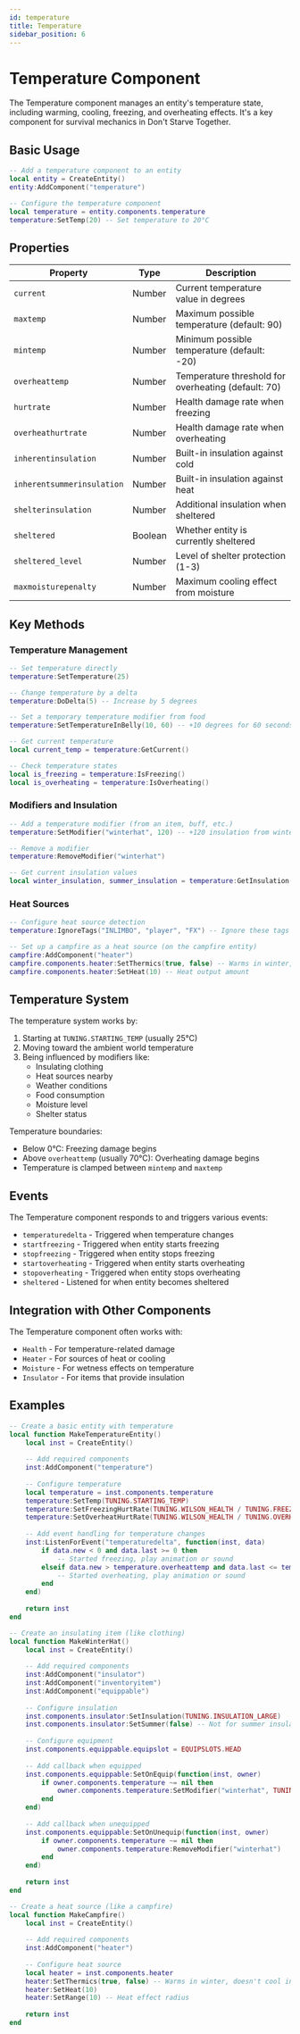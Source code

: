 ```yaml
---
id: temperature
title: Temperature
sidebar_position: 6
---
```


# Temperature Component

The Temperature component manages an entity's temperature state, including warming, cooling, freezing, and overheating effects. It's a key component for survival mechanics in Don't Starve Together.

## Basic Usage

```lua
-- Add a temperature component to an entity
local entity = CreateEntity()
entity:AddComponent("temperature")

-- Configure the temperature component
local temperature = entity.components.temperature
temperature:SetTemp(20) -- Set temperature to 20°C
```

## Properties

| Property | Type | Description |
|----------|------|-------------|
| `current` | Number | Current temperature value in degrees |
| `maxtemp` | Number | Maximum possible temperature (default: 90) |
| `mintemp` | Number | Minimum possible temperature (default: -20) |
| `overheattemp` | Number | Temperature threshold for overheating (default: 70) |
| `hurtrate` | Number | Health damage rate when freezing |
| `overheathurtrate` | Number | Health damage rate when overheating |
| `inherentinsulation` | Number | Built-in insulation against cold |
| `inherentsummerinsulation` | Number | Built-in insulation against heat |
| `shelterinsulation` | Number | Additional insulation when sheltered |
| `sheltered` | Boolean | Whether entity is currently sheltered |
| `sheltered_level` | Number | Level of shelter protection (1-3) |
| `maxmoisturepenalty` | Number | Maximum cooling effect from moisture |

## Key Methods

### Temperature Management

```lua
-- Set temperature directly
temperature:SetTemperature(25)

-- Change temperature by a delta
temperature:DoDelta(5) -- Increase by 5 degrees

-- Set a temporary temperature modifier from food
temperature:SetTemperatureInBelly(10, 60) -- +10 degrees for 60 seconds

-- Get current temperature
local current_temp = temperature:GetCurrent()

-- Check temperature states
local is_freezing = temperature:IsFreezing()
local is_overheating = temperature:IsOverheating()
```

### Modifiers and Insulation

```lua
-- Add a temperature modifier (from an item, buff, etc.)
temperature:SetModifier("winterhat", 120) -- +120 insulation from winter hat

-- Remove a modifier
temperature:RemoveModifier("winterhat")

-- Get current insulation values
local winter_insulation, summer_insulation = temperature:GetInsulation()
```

### Heat Sources

```lua
-- Configure heat source detection
temperature:IgnoreTags("INLIMBO", "player", "FX") -- Ignore these tags when finding heaters

-- Set up a campfire as a heat source (on the campfire entity)
campfire:AddComponent("heater")
campfire.components.heater:SetThermics(true, false) -- Warms in winter, doesn't cool in summer
campfire.components.heater:SetHeat(10) -- Heat output amount
```

## Temperature System

The temperature system works by:

1. Starting at `TUNING.STARTING_TEMP` (usually 25°C)
2. Moving toward the ambient world temperature
3. Being influenced by modifiers like:
   - Insulating clothing
   - Heat sources nearby
   - Weather conditions
   - Food consumption
   - Moisture level
   - Shelter status

Temperature boundaries:
- Below 0°C: Freezing damage begins
- Above `overheattemp` (usually 70°C): Overheating damage begins
- Temperature is clamped between `mintemp` and `maxtemp`

## Events

The Temperature component responds to and triggers various events:

- `temperaturedelta` - Triggered when temperature changes
- `startfreezing` - Triggered when entity starts freezing
- `stopfreezing` - Triggered when entity stops freezing
- `startoverheating` - Triggered when entity starts overheating
- `stopoverheating` - Triggered when entity stops overheating
- `sheltered` - Listened for when entity becomes sheltered

## Integration with Other Components

The Temperature component often works with:

- `Health` - For temperature-related damage
- `Heater` - For sources of heat or cooling
- `Moisture` - For wetness effects on temperature
- `Insulator` - For items that provide insulation

## Examples

```lua
-- Create a basic entity with temperature
local function MakeTemperatureEntity()
    local inst = CreateEntity()
    
    -- Add required components
    inst:AddComponent("temperature")
    
    -- Configure temperature
    local temperature = inst.components.temperature
    temperature:SetTemp(TUNING.STARTING_TEMP)
    temperature:SetFreezingHurtRate(TUNING.WILSON_HEALTH / TUNING.FREEZING_KILL_TIME)
    temperature:SetOverheatHurtRate(TUNING.WILSON_HEALTH / TUNING.OVERHEATING_KILL_TIME)
    
    -- Add event handling for temperature changes
    inst:ListenForEvent("temperaturedelta", function(inst, data)
        if data.new < 0 and data.last >= 0 then
            -- Started freezing, play animation or sound
        elseif data.new > temperature.overheattemp and data.last <= temperature.overheattemp then
            -- Started overheating, play animation or sound
        end
    end)
    
    return inst
end

-- Create an insulating item (like clothing)
local function MakeWinterHat()
    local inst = CreateEntity()
    
    -- Add required components
    inst:AddComponent("insulator")
    inst:AddComponent("inventoryitem")
    inst:AddComponent("equippable")
    
    -- Configure insulation
    inst.components.insulator:SetInsulation(TUNING.INSULATION_LARGE)
    inst.components.insulator:SetSummer(false) -- Not for summer insulation
    
    -- Configure equipment
    inst.components.equippable.equipslot = EQUIPSLOTS.HEAD
    
    -- Add callback when equipped
    inst.components.equippable:SetOnEquip(function(inst, owner)
        if owner.components.temperature ~= nil then
            owner.components.temperature:SetModifier("winterhat", TUNING.INSULATION_LARGE)
        end
    end)
    
    -- Add callback when unequipped
    inst.components.equippable:SetOnUnequip(function(inst, owner)
        if owner.components.temperature ~= nil then
            owner.components.temperature:RemoveModifier("winterhat")
        end
    end)
    
    return inst
end

-- Create a heat source (like a campfire)
local function MakeCampfire()
    local inst = CreateEntity()
    
    -- Add required components
    inst:AddComponent("heater")
    
    -- Configure heat source
    local heater = inst.components.heater
    heater:SetThermics(true, false) -- Warms in winter, doesn't cool in summer
    heater:SetHeat(10)
    heater:SetRange(10) -- Heat effect radius
    
    return inst
end 